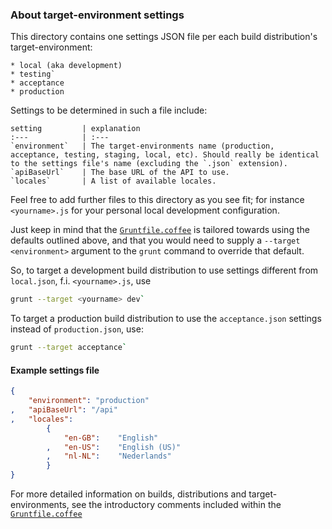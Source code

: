 ### About target-environment settings

This directory contains one settings JSON file per each build distribution's target-environment:

    * local (aka development)
    * testing`
    * acceptance
    * production

Settings to be determined in such a file include:

    setting         | explanation
    :---            | :---
    `environment`   | The target-environments name (production, acceptance, testing, staging, local, etc). Should really be identical to the settings file's name (excluding the `.json` extension).
    `apiBaseUrl`    | The base URL of the API to use.
    `locales`       | A list of available locales.

Feel free to add further files to this directory as you see fit; for instance `<yourname>.js` for your personal local development configuration.

Just keep in mind that the [`Gruntfile.coffee`](../Gruntfile.coffee) is tailored towards using the defaults outlined above, and that you would need to supply a
`--target <environment>` argument to the `grunt` command to override that default.

So, to target a development build distribution to use settings different from `local.json`, f.i. `<yourname>.js`, use

```sh
grunt --target <yourname> dev`
```

To target a production build distribution to use the `acceptance.json` settings instead of `production.json`, use:

```sh
grunt --target acceptance`
```

#### Example settings file

```json
{
    "environment": "production"
,   "apiBaseUrl": "/api"
,   "locales":
        {
            "en-GB":    "English"
        ,   "en-US":    "English (US)"
        ,   "nl-NL":    "Nederlands"
        }
}
```

For more detailed information on builds, distributions and target-environments, see the introductory comments included within the 
[`Gruntfile.coffee`](../Grunfile.coffee)

